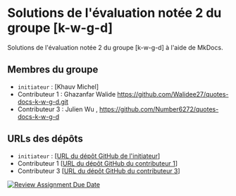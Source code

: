 # Solutions de l'évaluation notée 2 du groupe [k-w-g-d]

Solutions de l'évaluation notée 2 du groupe [k-w-g-d] à l'aide de MkDocs.

## Membres du groupe

- `initiateur` : [Khauv Michel]
- Contributeur 1 : Ghazanfar Walide https://github.com/Walidee27/quotes-docs-k-w-g-d.git
- Contributeur 3 : Julien Wu , https://github.com/Number6272/quotes-docs-k-w-g-d

## URLs des dépôts

- `initiateur` : [[URL du dépôt GitHub de l'initiateur](https://github.com/efrei-git/quotes-docs-k-w-g-d)]
- Contributeur 1 [[URL du dépôt GitHub du contributeur 1](https://github.com/Walidee27/quotes-docs-k-w-g-d.git)]
- Contributeur 3 [[URL du dépôt GitHub du contributeur 3](https://github.com/Number6272/quotes-docs-k-w-g-d)]

[![Review Assignment Due Date](https://classroom.github.com/assets/deadline-readme-button-22041afd0340ce965d47ae6ef1cefeee28c7c493a6346c4f15d667ab976d596c.svg)](https://classroom.github.com/a/iqHMpjkg)

